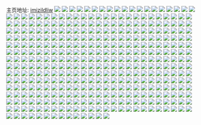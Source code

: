 主页地址: [imizildliw](https://weibo.com/u/3040858891) 
![](https://wx4.sinaimg.cn/mw2000/b53fd30bly1fzone3at6kj21sg2ds7wh.jpg) 
![](https://wx4.sinaimg.cn/mw2000/b53fd30bly1fzone5odlkj21sg2ds4qp.jpg) 
![](https://wx4.sinaimg.cn/mw2000/b53fd30bly1fzone780zoj21sg2ds1kx.jpg) 
![](https://wx4.sinaimg.cn/mw2000/b53fd30bly1fzone8v2eaj21sg2ds1kx.jpg) 
![](https://wx4.sinaimg.cn/mw2000/b53fd30bgy1fziy95w30rj22ym500x6r.jpg) 
![](https://wx4.sinaimg.cn/mw2000/b53fd30bly1fzghy6micij20qo0qoqps.jpg) 
![](https://wx4.sinaimg.cn/mw2000/b53fd30bly1fzghy78gvhj20qo0qonos.jpg) 
![](https://wx4.sinaimg.cn/mw2000/b53fd30bly1fzghy7qtvfj20qo0qoe3b.jpg) 
![](https://wx4.sinaimg.cn/mw2000/b53fd30bly1fzghy929kwj20qo0qo7r2.jpg) 
![](https://wx4.sinaimg.cn/mw2000/b53fd30bly1fzghz820hnj20qo0qoe3e.jpg) 
![](https://wx4.sinaimg.cn/mw2000/b53fd30bgy1fzdutef978j23402c0do3.jpg) 
![](https://wx4.sinaimg.cn/mw2000/b53fd30bgy1fzdutcpg92j23402c0126.jpg) 
![](https://wx4.sinaimg.cn/mw2000/b53fd30bgy1fzdutg2hq7j23402c0q90.jpg) 
![](https://wx4.sinaimg.cn/mw2000/b53fd30bgy1fzdutilac4j23402c01kx.jpg) 
![](https://wx4.sinaimg.cn/mw2000/b53fd30bgy1fzc0bpsrvej22c03404qq.jpg) 
![](https://wx4.sinaimg.cn/mw2000/b53fd30bgy1fzc0br68irj22c02c04qq.jpg) 
![](https://wx4.sinaimg.cn/mw2000/b53fd30bgy1fzc0bohws3j22c02c0hdt.jpg) 
![](https://wx4.sinaimg.cn/mw2000/b53fd30bgy1fzc0bsbii8j22c02c07wi.jpg) 
![](https://wx4.sinaimg.cn/mw2000/b53fd30bgy1fywxeuslcnj22yo1o0e87.jpg) 
![](https://wx4.sinaimg.cn/mw2000/b53fd30bgy1fywxew4d4ej23402c0aw0.jpg) 
![](https://wx4.sinaimg.cn/mw2000/b53fd30bgy1fywxfl95fpj22yo1o0npi.jpg) 
![](https://wx4.sinaimg.cn/mw2000/b53fd30bgy1fywxfm8ix0j21wn1wn000.jpg) 
![](https://wx4.sinaimg.cn/mw2000/b53fd30bgy1fywxeqsk26j2291293e81.jpg) 
![](https://wx4.sinaimg.cn/mw2000/b53fd30bgy1fywxfnvmdvj22c02c0kjl.jpg) 
![](https://wx4.sinaimg.cn/mw2000/b53fd30bgy1fywxfp3rdkj22c02c0npd.jpg) 
![](https://wx4.sinaimg.cn/mw2000/b53fd30bgy1fyuitrzr3jj20qo0qoqnc.jpg) 
![](https://wx4.sinaimg.cn/mw2000/b53fd30bgy1fyuitss5phj20ku0ku7ke.jpg) 
![](https://wx4.sinaimg.cn/mw2000/b53fd30bgy1fyuittkxczj20ku0kudu3.jpg) 
![](https://wx4.sinaimg.cn/mw2000/b53fd30bgy1fyuisew6h9j22482tqb0y.jpg) 
![](https://wx4.sinaimg.cn/mw2000/b53fd30bgy1fyuiu1sj6vj20qo0zi1kx.jpg) 
![](https://wx4.sinaimg.cn/mw2000/b53fd30bgy1fyuitujlcpj20qo0zk4qp.jpg) 
![](https://wx4.sinaimg.cn/mw2000/b53fd30bgy1fyuitqt0kvj20ku0kudvj.jpg) 
![](https://wx4.sinaimg.cn/mw2000/b53fd30bgy1fyuisl799sj21sg2ds1kx.jpg) 
![](https://wx4.sinaimg.cn/mw2000/b53fd30bgy1fyuitve72oj20qo0qoqng.jpg) 
![](https://wx4.sinaimg.cn/mw2000/b53fd30bly1fys8sben9tj21sg2ds7wh.jpg) 
![](https://wx4.sinaimg.cn/mw2000/b53fd30bly1fys8sdxnwsj21sg2ds7wh.jpg) 
![](https://wx4.sinaimg.cn/mw2000/b53fd30bly1fys8sfid5uj21sg2ds7uy.jpg) 
![](https://wx4.sinaimg.cn/mw2000/b53fd30bly1fyqkg8oxzvj22tq248npd.jpg) 
![](https://wx4.sinaimg.cn/mw2000/b53fd30bly1fyqkgwhyldj23402c0kjn.jpg) 
![](https://wx4.sinaimg.cn/mw2000/b53fd30bly1fyqkgz2tn6j22tq248kjl.jpg) 
![](https://wx4.sinaimg.cn/mw2000/b53fd30bly1fyqkh0xoowj23402c01kx.jpg) 
![](https://wx4.sinaimg.cn/mw2000/b53fd30bly1fyqkh3eltnj22c02c04ov.jpg) 
![](https://wx4.sinaimg.cn/mw2000/b53fd30bly1fyqkh90jbxj22c0340u0y.jpg) 
![](https://wx4.sinaimg.cn/mw2000/b53fd30bly1fyqkhcioacj22c0340e81.jpg) 
![](https://wx4.sinaimg.cn/mw2000/b53fd30bly1fyqkhet3cbj22482tqqv5.jpg) 
![](https://wx4.sinaimg.cn/mw2000/b53fd30bly1fyqkhhr5bmj22482tqx6p.jpg) 
![](https://wx4.sinaimg.cn/mw2000/b53fd30bly1fyopy7cfuwj21vz1vxx29.jpg) 
![](https://wx4.sinaimg.cn/mw2000/b53fd30bly1fyopy9hdnbj21y51w4e81.jpg) 
![](https://wx4.sinaimg.cn/mw2000/b53fd30bly1fyjbse4d32j20qo0k0axm.jpg) 
![](https://wx4.sinaimg.cn/mw2000/b53fd30bly1fyjbsfk2ihj20qo0k0h4r.jpg) 
![](https://wx4.sinaimg.cn/mw2000/b53fd30bly1fyjbsizarjj20ku0kuh44.jpg) 
![](https://wx4.sinaimg.cn/mw2000/b53fd30bly1fyjbsuovphj20qo0qo1kx.jpg) 
![](https://wx4.sinaimg.cn/mw2000/b53fd30bly1fyjbuytog9j20qo0zg1kx.jpg) 
![](https://wx4.sinaimg.cn/mw2000/b53fd30bly1fyjbt6au1bj20qo0hsk9p.jpg) 
![](https://wx4.sinaimg.cn/mw2000/b53fd30bly1fyjbtj7ur7j20qo0hsqkd.jpg) 
![](https://wx4.sinaimg.cn/mw2000/b53fd30bly1fyjbsch3emj21sg2ds4qp.jpg) 
![](https://wx4.sinaimg.cn/mw2000/b53fd30bgy1fy42ikkbk0j20qo0k0h0t.jpg) 
![](https://wx4.sinaimg.cn/mw2000/b53fd30bgy1fy42hxp0e2j20qo0qoqom.jpg) 
![](https://wx4.sinaimg.cn/mw2000/b53fd30bgy1fy42iz0iesj20qo0zk1kx.jpg) 
![](https://wx4.sinaimg.cn/mw2000/b53fd30bgy1fy42h0vhe3j20ku0kuh43.jpg) 
![](https://wx4.sinaimg.cn/mw2000/b53fd30bgy1fy42ft0vo9j22c0340b2a.jpg) 
![](https://wx4.sinaimg.cn/mw2000/b53fd30bgy1fy42fun05tj217s1m8nf8.jpg) 
![](https://wx4.sinaimg.cn/mw2000/b53fd30bgy1fy42fvo2k8j217s1m8wpy.jpg) 
![](https://wx4.sinaimg.cn/mw2000/b53fd30bgy1fy42jkf32aj20qo0zkkhw.jpg) 
![](https://wx4.sinaimg.cn/mw2000/b53fd30bgy1fxtl6f266gj21m917s7dl.jpg) 
![](https://wx4.sinaimg.cn/mw2000/b53fd30bgy1fxtl6fwqq6j210c0rbq8q.jpg) 
![](https://wx4.sinaimg.cn/mw2000/b53fd30bgy1fxtl6gy8hhj23402c04gh.jpg) 
![](https://wx4.sinaimg.cn/mw2000/b53fd30bgy1fxtl6jsgkjj22c0340x6p.jpg) 
![](https://wx4.sinaimg.cn/mw2000/b53fd30bly1fxydbdz313j20sg0lcnom.jpg) 
![](https://wx4.sinaimg.cn/mw2000/b53fd30bly1fxydb6a0yhj20sg11x7wi.jpg) 
![](https://wx4.sinaimg.cn/mw2000/b53fd30bly1fxydby3is7j20ku112txz.jpg) 
![](https://wx4.sinaimg.cn/mw2000/b53fd30bgy1fxydgxbrtmj20sg0sg43m.jpg) 
![](https://wx4.sinaimg.cn/mw2000/b53fd30bgy1fxji0xfikwj21sg2dshdt.jpg) 
![](https://wx4.sinaimg.cn/mw2000/b53fd30bgy1fxji1tu8zdj23vc2kwu10.jpg) 
![](https://wx4.sinaimg.cn/mw2000/b53fd30bgy1fxji0zv54fj21sg2ds4qp.jpg) 
![](https://wx4.sinaimg.cn/mw2000/b53fd30bgy1fxji2rish7j21o02yonpd.jpg) 
![](https://wx4.sinaimg.cn/mw2000/b53fd30bgy1fxji2o55eoj23vc2kwkjo.jpg) 
![](https://wx4.sinaimg.cn/mw2000/b53fd30bgy1fxji2umpm3j21o02yoqv5.jpg) 
![](https://wx4.sinaimg.cn/mw2000/b53fd30bgy1fxr63koy6jj22c0340npe.jpg) 
![](https://wx4.sinaimg.cn/mw2000/b53fd30bgy1fxr63wy84wj22c03404qr.jpg) 
![](https://wx4.sinaimg.cn/mw2000/b53fd30bgy1fxr642av2dj22482tqb29.jpg) 
![](https://wx4.sinaimg.cn/mw2000/b53fd30bgy1fxr63aduknj21he1z47wh.jpg) 
![](https://wx4.sinaimg.cn/mw2000/b53fd30bgy1fxr633r3osj22c0340u0z.jpg) 
![](https://wx4.sinaimg.cn/mw2000/b53fd30bgy1fxmnpwy1xej20f50er74v.jpg) 
![](https://wx4.sinaimg.cn/mw2000/b53fd30bgy1fxmnq2k2djj20fj09u490.jpg) 
![](https://wx4.sinaimg.cn/mw2000/b53fd30bgy1fxje5jhbc1j22c02c01ky.jpg) 
![](https://wx4.sinaimg.cn/mw2000/b53fd30bgy1fxje5mfmfej22c0340npd.jpg) 
![](https://wx4.sinaimg.cn/mw2000/b53fd30bgy1fxje5qjuwtj22c02c04qq.jpg) 
![](https://wx4.sinaimg.cn/mw2000/b53fd30bgy1fxje5tq1m0j22c02c0gzv.jpg) 
![](https://wx4.sinaimg.cn/mw2000/b53fd30bgy1fxje5yj899j22rq22s4qq.jpg) 
![](https://wx4.sinaimg.cn/mw2000/b53fd30bgy1fxje7u6detj21vc11whbl.jpg) 
![](https://wx4.sinaimg.cn/mw2000/b53fd30bgy1fxje8hw0ymj20u00u1qec.jpg) 
![](https://wx4.sinaimg.cn/mw2000/b53fd30bgy1fxje8g3lp8j23402c04qp.jpg) 
![](https://wx4.sinaimg.cn/mw2000/b53fd30bgy1fxjipuxwoaj217s1maqtj.jpg) 
![](https://wx4.sinaimg.cn/mw2000/b53fd30bgy1fxjipxtfyvj21sg2dse81.jpg) 
![](https://wx4.sinaimg.cn/mw2000/b53fd30bgy1fxjipz9mb6j217o1mc14b.jpg) 
![](https://wx4.sinaimg.cn/mw2000/b53fd30bgy1fxjiptb2brj217q1mcnck.jpg) 
![](https://wx4.sinaimg.cn/mw2000/b53fd30bgy1fxgx1g2l6zj22c02c04q6.jpg) 
![](https://wx4.sinaimg.cn/mw2000/b53fd30bgy1fxgx1iw1s3j22c02c07su.jpg) 
![](https://wx4.sinaimg.cn/mw2000/b53fd30bgy1fxgx2ciw0kj23vc2kw7wl.jpg) 
![](https://wx4.sinaimg.cn/mw2000/b53fd30bgy1fxgx2flws7j22c0340kjl.jpg) 
![](https://wx4.sinaimg.cn/mw2000/b53fd30bgy1fxgx1e6inhj23vc2kwe84.jpg) 
![](https://wx4.sinaimg.cn/mw2000/b53fd30bgy1fxgx2nr2xnj23vc2kw7wk.jpg) 
![](https://wx4.sinaimg.cn/mw2000/b53fd30bgy1fxgx2ysc4jj23vc2kwnph.jpg) 
![](https://wx4.sinaimg.cn/mw2000/b53fd30bly1fxd6i2ef4lj22c02c0nhh.jpg) 
![](https://wx4.sinaimg.cn/mw2000/b53fd30bly1fxd6i5bmgoj22c02c0dzg.jpg) 
![](https://wx4.sinaimg.cn/mw2000/b53fd30bly1fxd6i7pehcj22c02c04n9.jpg) 
![](https://wx4.sinaimg.cn/mw2000/b53fd30bly1fxd6hs6gxcj21sg2dsb29.jpg) 
![](https://wx4.sinaimg.cn/mw2000/b53fd30bly1fxd6hxoxtij21sg2ds7wh.jpg) 
![](https://wx4.sinaimg.cn/mw2000/b53fd30bly1fxd6iawntdj22482tq4qp.jpg) 
![](https://wx4.sinaimg.cn/mw2000/b53fd30bly1fxd6hz2s1hj217q1mce3x.jpg) 
![](https://wx4.sinaimg.cn/mw2000/b53fd30bly1fxd6hw26lyj21o0280u0x.jpg) 
![](https://wx4.sinaimg.cn/mw2000/b53fd30bly1fxd6i1hkbbj21np27rkjl.jpg) 
![](https://wx4.sinaimg.cn/mw2000/b53fd30bly1fxbivqhlfmj21o01o2hdt.jpg) 
![](https://wx4.sinaimg.cn/mw2000/b53fd30bly1fxbivtqk7xj21o01o2kjl.jpg) 
![](https://wx4.sinaimg.cn/mw2000/b53fd30bly1fxbivvs24hj22c02c0tw5.jpg) 
![](https://wx4.sinaimg.cn/mw2000/b53fd30bly1fxbivxrtxbj22c02c0qlr.jpg) 
![](https://wx4.sinaimg.cn/mw2000/b53fd30bly1fxbiw688mdj23vc2kwu10.jpg) 
![](https://wx4.sinaimg.cn/mw2000/b53fd30bly1fxbiwbdz37j23vc2kwhdx.jpg) 
![](https://wx4.sinaimg.cn/mw2000/b53fd30bly1fxbiwe7ijqj23vc2kwx6s.jpg) 
![](https://wx4.sinaimg.cn/mw2000/b53fd30bly1fxbiwge8qpj23vc2kw7wl.jpg) 
![](https://wx4.sinaimg.cn/mw2000/b53fd30bgy1fx5u9x8nzmj21o027vb29.jpg) 
![](https://wx4.sinaimg.cn/mw2000/b53fd30bgy1fx5u9yguooj21o027vb29.jpg) 
![](https://wx4.sinaimg.cn/mw2000/b53fd30bgy1fx5u9z3pk6j21o027vwyv.jpg) 
![](https://wx4.sinaimg.cn/mw2000/b53fd30bgy1fx5u9tq2y3j20fa0l6dh1.jpg) 
![](https://wx4.sinaimg.cn/mw2000/b53fd30bgy1fx5ua0lwadj20dw0dwjs6.jpg) 
![](https://wx4.sinaimg.cn/mw2000/b53fd30bgy1fx5ue7m4ayj20u01hck3w.jpg) 
![](https://wx4.sinaimg.cn/mw2000/b53fd30bgy1fx5ue4qkzuj20gg0km74y.jpg) 
![](https://wx4.sinaimg.cn/mw2000/b53fd30bgy1fx5ue8z4uxj22482tqe7z.jpg) 
![](https://wx4.sinaimg.cn/mw2000/b53fd30bgy1fx5uew0ilfj21sg1sg4qp.jpg) 
![](https://wx4.sinaimg.cn/mw2000/b53fd30bgy1fx41yx7xdpj20ou12979l.jpg) 
![](https://wx4.sinaimg.cn/mw2000/b53fd30bgy1fx1v6ooa0jj22c02c04qp.jpg) 
![](https://wx4.sinaimg.cn/mw2000/b53fd30bgy1fx1v6qec8qj22c02c0x5y.jpg) 
![](https://wx4.sinaimg.cn/mw2000/b53fd30bgy1fx1v6s8c4xj22c02c0qsy.jpg) 
![](https://wx4.sinaimg.cn/mw2000/b53fd30bgy1fx1v6m4umfj22c02c0kjl.jpg) 
![](https://wx4.sinaimg.cn/mw2000/b53fd30bly1fwto8tk253j22c02c0x6p.jpg) 
![](https://wx4.sinaimg.cn/mw2000/b53fd30bly1fwto8v884nj22c02c07wh.jpg) 
![](https://wx4.sinaimg.cn/mw2000/b53fd30bly1fwto95d2ayj22c02c0npe.jpg) 
![](https://wx4.sinaimg.cn/mw2000/b53fd30bly1fwto96wutqj22c02c07wh.jpg) 
![](https://wx4.sinaimg.cn/mw2000/b53fd30bly1fwsye16o4jj20ku0dcwf9.jpg) 
![](https://wx4.sinaimg.cn/mw2000/b53fd30bly1fwrdn1dah8j21ei1ei1bo.jpg) 
![](https://wx4.sinaimg.cn/mw2000/b53fd30bly1fwrdn273p4j21ei1eiata.jpg) 
![](https://wx4.sinaimg.cn/mw2000/b53fd30bly1fwrdn2trl8j21ei1eidud.jpg) 
![](https://wx4.sinaimg.cn/mw2000/b53fd30bly1fwrdn3hu1fj21ei1eiwtz.jpg) 
![](https://wx4.sinaimg.cn/mw2000/b53fd30bly1fwrdn4bl8qj21ei1eikbc.jpg) 
![](https://wx4.sinaimg.cn/mw2000/b53fd30bly1fwrdn4x5dij21ei1eiqer.jpg) 
![](https://wx4.sinaimg.cn/mw2000/b53fd30bly1fwrdn6ccqyj21o01o0ha4.jpg) 
![](https://wx4.sinaimg.cn/mw2000/b53fd30bly1fwrdn7et51j21o01o0qsn.jpg) 
![](https://wx4.sinaimg.cn/mw2000/b53fd30bly1fwrdn07w1pj21o01o0h71.jpg) 
![](https://wx4.sinaimg.cn/mw2000/b53fd30bgy1fwpxfntm7uj22c0340e81.jpg) 
![](https://wx4.sinaimg.cn/mw2000/b53fd30bly1fwlvv4hfylj227v1o01kx.jpg) 
![](https://wx4.sinaimg.cn/mw2000/b53fd30bly1fwlvuz1552j22c02c0e81.jpg) 
![](https://wx4.sinaimg.cn/mw2000/b53fd30bly1fwlvv7ty3uj21sg2dse81.jpg) 
![](https://wx4.sinaimg.cn/mw2000/b53fd30bly1fwlvvktplsj22c02c0hdt.jpg) 
![](https://wx4.sinaimg.cn/mw2000/b53fd30bgy1fwdulbyc7mj22c02c0gz4.jpg) 
![](https://wx4.sinaimg.cn/mw2000/b53fd30bgy1fwdunmu4ztj22482tqe71.jpg) 
![](https://wx4.sinaimg.cn/mw2000/b53fd30bgy1fwdus6aajmj227u1o0npd.jpg) 
![](https://wx4.sinaimg.cn/mw2000/b53fd30bgy1fwdunuug0ej22c02c01ky.jpg) 
![](https://wx4.sinaimg.cn/mw2000/b53fd30bgy1fwdunp4uf1j22482tq1kx.jpg) 
![](https://wx4.sinaimg.cn/mw2000/b53fd30bgy1fwdus2b8mzj227u1o0e81.jpg) 
![](https://wx4.sinaimg.cn/mw2000/b53fd30bgy1fwdunwmerbj222q22s7vf.jpg) 
![](https://wx4.sinaimg.cn/mw2000/b53fd30bgy1fwc2bp7kz8j20k00c3dgc.jpg) 
![](https://wx4.sinaimg.cn/mw2000/b53fd30bgy1fw8xu8a57cj22c02c0npd.jpg) 
![](https://wx4.sinaimg.cn/mw2000/b53fd30bgy1fw8xubjsa3j22c02c0qv5.jpg) 
![](https://wx4.sinaimg.cn/mw2000/b53fd30bgy1fw8xue1xykj22c02c0e81.jpg) 
![](https://wx4.sinaimg.cn/mw2000/b53fd30bly1fw7qp6mu3lj227u1o0hdt.jpg) 
![](https://wx4.sinaimg.cn/mw2000/b53fd30bly1fw5qikqdy8j21o027v4qp.jpg) 
![](https://wx4.sinaimg.cn/mw2000/b53fd30bly1fw17g7020aj21sg2dsqv5.jpg) 
![](https://wx4.sinaimg.cn/mw2000/b53fd30bly1fw17g95zvdj21mc25wb0e.jpg) 
![](https://wx4.sinaimg.cn/mw2000/b53fd30bly1fw17gawxfwj21mc25wtwc.jpg) 
![](https://wx4.sinaimg.cn/mw2000/b53fd30bly1fw17gdfny0j22tq248e81.jpg) 
![](https://wx4.sinaimg.cn/mw2000/b53fd30bly1fw17ghb5b3j22tq248hdt.jpg) 
![](https://wx4.sinaimg.cn/mw2000/b53fd30bgy1fvxs1pjuxrj22c0340npd.jpg) 
![](https://wx4.sinaimg.cn/mw2000/b53fd30bgy1fvxs1rf8ikj23402c0npd.jpg) 
![](https://wx4.sinaimg.cn/mw2000/b53fd30bgy1fvxs1tmghxj22482tq4qp.jpg) 
![](https://wx4.sinaimg.cn/mw2000/b53fd30bgy1fvxs1niv3jj22482tqnpd.jpg) 
![](https://wx4.sinaimg.cn/mw2000/b53fd30bgy1fvxs230cdrj22c02c0b2a.jpg) 
![](https://wx4.sinaimg.cn/mw2000/b53fd30bgy1fvxs1v5sj9j22482tq1kx.jpg) 
![](https://wx4.sinaimg.cn/mw2000/b53fd30bgy1fvxs1x0ze2j21sg2dsb29.jpg) 
![](https://wx4.sinaimg.cn/mw2000/b53fd30bgy1fvxs1yqpqpj22482tqb29.jpg) 
![](https://wx4.sinaimg.cn/mw2000/b53fd30bgy1fvxs20ic0ej22c0340e81.jpg) 
![](https://wx4.sinaimg.cn/mw2000/b53fd30bly1fvwgmlolqsj21mc25wqrb.jpg) 
![](https://wx4.sinaimg.cn/mw2000/b53fd30bly1fvwgn2g15fj22c02c0e82.jpg) 
![](https://wx4.sinaimg.cn/mw2000/b53fd30bly1fvwgo1nwbdj227u1o0qv7.jpg) 
![](https://wx4.sinaimg.cn/mw2000/b53fd30bly1fvwgnxr4ygj22c02c0u0x.jpg) 
![](https://wx4.sinaimg.cn/mw2000/b53fd30bgy1fvu8zqlk5zj21o01o0e22.jpg) 
![](https://wx4.sinaimg.cn/mw2000/b53fd30bgy1fvu8zrjo8xj21o01o01fk.jpg) 
![](https://wx4.sinaimg.cn/mw2000/b53fd30bgy1fvu8zphp11j21o01o0ax8.jpg) 
![](https://wx4.sinaimg.cn/mw2000/b53fd30bgy1fvt3gbw5t5j21ei1eikc9.jpg) 
![](https://wx4.sinaimg.cn/mw2000/b53fd30bgy1fvt3gd9a8yj21o01o0dvo.jpg) 
![](https://wx4.sinaimg.cn/mw2000/b53fd30bgy1fvt3gdupvsj20ku0mrn1e.jpg) 
![](https://wx4.sinaimg.cn/mw2000/b53fd30bgy1fvt3galbutj22c02c01ky.jpg) 
![](https://wx4.sinaimg.cn/mw2000/b53fd30bly1fvryj85pp0j22c02c04qp.jpg) 
![](https://wx4.sinaimg.cn/mw2000/b53fd30bly1fvponumjcsj21p729q7w9.jpg) 
![](https://wx4.sinaimg.cn/mw2000/b53fd30bly1fvponh1a1pj22c0340npd.jpg) 
![](https://wx4.sinaimg.cn/mw2000/b53fd30bly1fvponj2bffj22c0340npd.jpg) 
![](https://wx4.sinaimg.cn/mw2000/b53fd30bly1fvponn4kehj22c03407wh.jpg) 
![](https://wx4.sinaimg.cn/mw2000/b53fd30bly1fvponouo3kj22c0340e81.jpg) 
![](https://wx4.sinaimg.cn/mw2000/b53fd30bly1fvponqr0ltj22c0340hdt.jpg) 
![](https://wx4.sinaimg.cn/mw2000/b53fd30bly1fvponl5ey5j22c0340b29.jpg) 
![](https://wx4.sinaimg.cn/mw2000/b53fd30bly1fvponsua6ij22c0340npd.jpg) 
![](https://wx4.sinaimg.cn/mw2000/b53fd30bly1fvpoo7gdsoj21o027ve81.jpg) 
![](https://wx4.sinaimg.cn/mw2000/b53fd30bly1fvob49r1j0j22c02c01al.jpg) 
![](https://wx4.sinaimg.cn/mw2000/b53fd30bly1fvm5nzfibuj21o027vhd1.jpg) 
![](https://wx4.sinaimg.cn/mw2000/b53fd30bly1fvm5o6nmzrj21o027v1kx.jpg) 
![](https://wx4.sinaimg.cn/mw2000/b53fd30bly1fvm5o7vtn0j21o027v7uq.jpg) 
![](https://wx4.sinaimg.cn/mw2000/b53fd30bly1fvm5qjc74rj21o027v1kx.jpg) 
![](https://wx4.sinaimg.cn/mw2000/b53fd30bgy1fvkxg9in0uj22c02c07wh.jpg) 
![](https://wx4.sinaimg.cn/mw2000/b53fd30bgy1fvkxgdsmq4j22c02c0e82.jpg) 
![](https://wx4.sinaimg.cn/mw2000/b53fd30bgy1fvkxghtre6j22c02c0b2a.jpg) 
![](https://wx4.sinaimg.cn/mw2000/b53fd30bgy1fvkxgn58k4j22c02c01kz.jpg) 
![](https://wx4.sinaimg.cn/mw2000/b53fd30bgy1fvkxgu91koj22c02c04qs.jpg) 
![](https://wx4.sinaimg.cn/mw2000/b53fd30bgy1fvkxgutt8fj21hc0u03zo.jpg) 
![](https://wx4.sinaimg.cn/mw2000/b53fd30bly1fvjuhkkb1kj21401hcq9d.jpg) 
![](https://wx4.sinaimg.cn/mw2000/b53fd30bly1fvi6dzx5njj22c02c07wi.jpg) 
![](https://wx4.sinaimg.cn/mw2000/b53fd30bly1fvi6e3hmq5j22c02c0x6p.jpg) 
![](https://wx4.sinaimg.cn/mw2000/b53fd30bly1fvi6e55rtsj22c02c01i9.jpg) 
![](https://wx4.sinaimg.cn/mw2000/b53fd30bly1fvi6dx8pxtj22c02c0npd.jpg) 
![](https://wx4.sinaimg.cn/mw2000/b53fd30bly1fvi6e73jboj22c02c0x6p.jpg) 
![](https://wx4.sinaimg.cn/mw2000/b53fd30bly1fvi6ead9llj22c02c0hdt.jpg) 
![](https://wx4.sinaimg.cn/mw2000/b53fd30bly1fvh13e1eu8j21o01o01eo.jpg) 
![](https://wx4.sinaimg.cn/mw2000/b53fd30bly1fvh13f73kzj21o01o0e3y.jpg) 
![](https://wx4.sinaimg.cn/mw2000/b53fd30bly1fvh139eheaj21o01o0dy1.jpg) 
![](https://wx4.sinaimg.cn/mw2000/b53fd30bly1fvh13cdr7gj21o01o0kea.jpg) 
![](https://wx4.sinaimg.cn/mw2000/b53fd30bly1fvf0gkjhsaj22ds1sg4qp.jpg) 
![](https://wx4.sinaimg.cn/mw2000/b53fd30bly1fvf0gl855zj22ds1sg4qp.jpg) 
![](https://wx4.sinaimg.cn/mw2000/b53fd30bly1fvf0glwyjyj22ds1sg4qp.jpg) 
![](https://wx4.sinaimg.cn/mw2000/b53fd30bly1fvf0gjynp4j225w1mcau0.jpg) 
![](https://wx4.sinaimg.cn/mw2000/b53fd30bly1fvf0goe649j21sg2ds4qp.jpg) 
![](https://wx4.sinaimg.cn/mw2000/b53fd30bly1fvf0gndlqdj21sg2ds4qp.jpg) 
![](https://wx4.sinaimg.cn/mw2000/b53fd30bly1fvf0gms0qsj21sg2dsnpd.jpg) 
![](https://wx4.sinaimg.cn/mw2000/b53fd30bly1fvf0gp2ynhj21sg2ds4qp.jpg) 
![](https://wx4.sinaimg.cn/mw2000/b53fd30bly1fve3hf2idbj217s1maaq1.jpg) 
![](https://wx4.sinaimg.cn/mw2000/b53fd30bly1fve3hgh2l7j21ei1ei4ic.jpg) 
![](https://wx4.sinaimg.cn/mw2000/b53fd30bly1fv9klganhjj20ku1124qp.jpg) 
![](https://wx4.sinaimg.cn/mw2000/b53fd30bly1fv954ggchjj22c02c0h2h.jpg) 
![](https://wx4.sinaimg.cn/mw2000/b53fd30bly1fv954ir8t9j22c02c0tpp.jpg) 
![](https://wx4.sinaimg.cn/mw2000/b53fd30bly1fv72t5p67ej21jk15oqdn.jpg) 
![](https://wx4.sinaimg.cn/mw2000/b53fd30bly1fv72t5z9maj21jk15on79.jpg) 
![](https://wx4.sinaimg.cn/mw2000/b53fd30bgy1fv72t5b17nj21jk15odqb.jpg) 
![](https://wx4.sinaimg.cn/mw2000/b53fd30bly1fv72t6b4ckj21jk15o7er.jpg) 
![](https://wx4.sinaimg.cn/mw2000/b53fd30bly1fv24zfcgpgj21sg2dsb0r.jpg) 
![](https://wx4.sinaimg.cn/mw2000/b53fd30bly1fv24zh066lj21sg2ds7wh.jpg) 
![](https://wx4.sinaimg.cn/mw2000/b53fd30bly1fv24zmt8lej21sg2ds4qp.jpg) 
![](https://wx4.sinaimg.cn/mw2000/b53fd30bly1fv24zinirwj21sg2dsb29.jpg) 
![](https://wx4.sinaimg.cn/mw2000/b53fd30bly1fv24zkg52nj21sg2dse81.jpg) 
![](https://wx4.sinaimg.cn/mw2000/b53fd30bly1fv24zdymizj21sg2ds7wh.jpg) 
![](https://wx4.sinaimg.cn/mw2000/b53fd30bgy1fuqs67a7oej22c02c0qpq.jpg) 
![](https://wx4.sinaimg.cn/mw2000/b53fd30bgy1fuqs6d4y4cj22c02c07t2.jpg) 
![](https://wx4.sinaimg.cn/mw2000/b53fd30bgy1fuqs6joyd9j22c02c0kgm.jpg) 
![](https://wx4.sinaimg.cn/mw2000/b53fd30bgy1fuqs6og5x5j22c02c0nf1.jpg) 
![](https://wx4.sinaimg.cn/mw2000/b53fd30bgy1fumehkibhnj20ku08lwfm.jpg) 
![](https://wx4.sinaimg.cn/mw2000/b53fd30bgy1fue69zlsjnj22c02c07k0.jpg) 
![](https://wx4.sinaimg.cn/mw2000/b53fd30bgy1fue69uam69j22c02c0x6p.jpg) 
![](https://wx4.sinaimg.cn/mw2000/b53fd30bgy1fue69wflzkj22c0340kjl.jpg) 
![](https://wx4.sinaimg.cn/mw2000/b53fd30bgy1fue69tam69j223r4qvnpg.jpg) 
![](https://wx4.sinaimg.cn/mw2000/b53fd30bgy1fud11pgysgj22c02c0000.jpg) 
![](https://wx4.sinaimg.cn/mw2000/b53fd30bgy1fud11l35f5j21sg2dsb29.jpg) 
![](https://wx4.sinaimg.cn/mw2000/b53fd30bgy1fud11mp077j22c0340e81.jpg) 
![](https://wx4.sinaimg.cn/mw2000/b53fd30bgy1fud11nk9xbj22c02c0hce.jpg) 
![](https://wx4.sinaimg.cn/mw2000/b53fd30bgy1fubu4ogsvxj21sg2dsnpd.jpg) 
![](https://wx4.sinaimg.cn/mw2000/b53fd30bgy1fubu4knw5uj22c02c0kcr.jpg) 
![](https://wx4.sinaimg.cn/mw2000/b53fd30bgy1fubu54hupcj22c02c0wr3.jpg) 
![](https://wx4.sinaimg.cn/mw2000/b53fd30bgy1fubu4z8zq9j22c02c0e82.jpg) 
![](https://wx4.sinaimg.cn/mw2000/b53fd30bgy1fubu53ktz3j22c02c0kjm.jpg) 
![](https://wx4.sinaimg.cn/mw2000/b53fd30bgy1fubu4v5j9fj22c02c0u0y.jpg) 
![](https://wx4.sinaimg.cn/mw2000/b53fd30bgy1fu7dziev5oj22c02c0u0x.jpg) 
![](https://wx4.sinaimg.cn/mw2000/b53fd30bgy1fu7dzj91wgj22c0340u0x.jpg) 
![](https://wx4.sinaimg.cn/mw2000/b53fd30bgy1fu7dzk2jt0j23402c01kx.jpg) 
![](https://wx4.sinaimg.cn/mw2000/b53fd30bgy1fu7dzh0u4kj23402c01kx.jpg) 
![](https://wx4.sinaimg.cn/mw2000/b53fd30bgy1fu7dzl07h4j21sg2dsu0x.jpg) 
![](https://wx4.sinaimg.cn/mw2000/b53fd30bgy1fu7dzlk7g5j21sg2dshdt.jpg) 
![](https://wx4.sinaimg.cn/mw2000/b53fd30bgy1fu7e16zmwfj21sg2dsnpd.jpg) 
![](https://wx4.sinaimg.cn/mw2000/b53fd30bgy1fu7e181v96j21sg2dsnpd.jpg) 
![](https://wx4.sinaimg.cn/mw2000/b53fd30bgy1fu50bb8319j22482tqb29.jpg) 
![](https://wx4.sinaimg.cn/mw2000/b53fd30bgy1fu50e7912xj21w02iob29.jpg) 
![](https://wx4.sinaimg.cn/mw2000/b53fd30bgy1fty42hxtcij22482tqkjl.jpg) 
![](https://wx4.sinaimg.cn/mw2000/b53fd30bgy1fty42kovfvj22482tqe81.jpg) 
![](https://wx4.sinaimg.cn/mw2000/b53fd30bgy1fty42pfo92j22c0340qv6.jpg) 
![](https://wx4.sinaimg.cn/mw2000/b53fd30bgy1fty42eaj48j22c0340x6r.jpg) 
![](https://wx4.sinaimg.cn/mw2000/b53fd30bgy1fty429b1ocj22c0340u0x.jpg) 
![](https://wx4.sinaimg.cn/mw2000/b53fd30bgy1fty42ttu1rj22c0340x6p.jpg) 
![](https://wx4.sinaimg.cn/mw2000/b53fd30bgy1fty42z269oj22c0340b2b.jpg) 
![](https://wx4.sinaimg.cn/mw2000/b53fd30bgy1fty43hom2mj22482tqb29.jpg) 
![](https://wx4.sinaimg.cn/mw2000/b53fd30bgy1fty43edbj5j22482tqe81.jpg) 
![](https://wx4.sinaimg.cn/mw2000/b53fd30bly1ftun1uorb2j22c0340x6p.jpg) 
![](https://wx4.sinaimg.cn/mw2000/b53fd30bly1ftun1wbv2rj21w02io7wh.jpg) 
![](https://wx4.sinaimg.cn/mw2000/b53fd30bly1ftun1reht0j22c0340hdt.jpg) 
![](https://wx4.sinaimg.cn/mw2000/b53fd30bly1ftun1yo9v7j228l2z3kjl.jpg) 
![](https://wx4.sinaimg.cn/mw2000/b53fd30bgy1fthtaoxx12j20hs0zkdm5.jpg) 
![](https://wx4.sinaimg.cn/mw2000/b53fd30bgy1fthtaqkwnjj20hs15ijwc.jpg) 
![](https://wx4.sinaimg.cn/mw2000/b53fd30bgy1fthtardn3gj20hs0zlgr7.jpg) 
![](https://wx4.sinaimg.cn/mw2000/b53fd30bgy1fthtapxkd4j20hs0zkn3z.jpg) 
![](https://wx4.sinaimg.cn/mw2000/b53fd30bgy1fthtanw1yzj20hs0qq0w2.jpg) 
![](https://wx4.sinaimg.cn/mw2000/b53fd30bgy1fthtamv967j20hs0qqwki.jpg) 
![](https://wx4.sinaimg.cn/mw2000/b53fd30bgy1ft8mbc5kdwj20ku0kujvz.jpg) 
![](https://wx4.sinaimg.cn/mw2000/b53fd30bgy1ft8mbdytrkj22c02c04qq.jpg) 
![](https://wx4.sinaimg.cn/mw2000/b53fd30bgy1ft8mbhs5ksj22c02c0x6q.jpg) 
![](https://wx4.sinaimg.cn/mw2000/b53fd30bgy1ft8mbjeo92j228g28gnpd.jpg) 
![](https://wx4.sinaimg.cn/mw2000/b53fd30bgy1ft8mbbgj8gj22c02c0npd.jpg) 
![](https://wx4.sinaimg.cn/mw2000/b53fd30bgy1ft8mbkc12mj20kg0rk0w0.jpg) 
![](https://wx4.sinaimg.cn/mw2000/b53fd30bly1ft2fpasajuj20ku5nte81.jpg) 
![](https://wx4.sinaimg.cn/mw2000/b53fd30bly1fsyvsp680jj22tq248b0r.jpg) 
![](https://wx4.sinaimg.cn/mw2000/b53fd30bly1fsyvsrh1prj22tq2481kx.jpg) 
![](https://wx4.sinaimg.cn/mw2000/b53fd30bly1fsyvstpj9rj22482tq1kx.jpg) 
![](https://wx4.sinaimg.cn/mw2000/b53fd30bly1fsyvsxdoyjj22c0340u0x.jpg) 
![](https://wx4.sinaimg.cn/mw2000/b53fd30bly1fsyvt1mb6zj22c0340b2a.jpg) 
![](https://wx4.sinaimg.cn/mw2000/b53fd30bly1fsyvt4cp82j22482tqty6.jpg) 
![](https://wx4.sinaimg.cn/mw2000/b53fd30bly1fsyvsmvszsj21hc1z4b29.jpg) 
![](https://wx4.sinaimg.cn/mw2000/b53fd30bly1fsyvsgp8yhj21hc1z4e81.jpg) 
![](https://wx4.sinaimg.cn/mw2000/b53fd30bly1fsyvsjw08kj21hc1z4e81.jpg) 
![](https://wx4.sinaimg.cn/mw2000/b53fd30bly1fswvhj4r3nj20ku0rs42b.jpg) 
![](https://wx4.sinaimg.cn/mw2000/b53fd30bly1fswvhimix4j20ku0rsn0i.jpg) 
![](https://wx4.sinaimg.cn/mw2000/b53fd30bgy1fsrbqhetlsj21sg2dsu0x.jpg) 
![](https://wx4.sinaimg.cn/mw2000/b53fd30bgy1fsrbqc8yxbj21sg2ds7wi.jpg) 
![](https://wx4.sinaimg.cn/mw2000/b53fd30bgy1fsrbq6zsy7j21ei1einoj.jpg) 
![](https://wx4.sinaimg.cn/mw2000/b53fd30bgy1fsrbq44zxvj21vx2io1kx.jpg) 
![](https://wx4.sinaimg.cn/mw2000/b53fd30bgy1fsgy7nrf82j20hs0qo0x1.jpg) 
![](https://wx4.sinaimg.cn/mw2000/b53fd30bly1fs9rbiyoukj22c0340u0x.jpg) 
![](https://wx4.sinaimg.cn/mw2000/b53fd30bly1fs9rbl8yluj22c0340x6p.jpg) 
![](https://wx4.sinaimg.cn/mw2000/b53fd30bly1fs9rbo8nlij22c0340b29.jpg) 
![](https://wx4.sinaimg.cn/mw2000/b53fd30bly1fs9rbr8r6jj21sg2dsqps.jpg) 
![](https://wx4.sinaimg.cn/mw2000/b53fd30bly1fs9rbsln01j21sg2dsb14.jpg) 
![](https://wx4.sinaimg.cn/mw2000/b53fd30bly1fs9rbdm7abj22c0340x6p.jpg) 
![](https://wx4.sinaimg.cn/mw2000/b53fd30bly1fs9rbgrw37j22c02c0e82.jpg) 
![](https://wx4.sinaimg.cn/mw2000/b53fd30bgy1fs9isatsxtj22c02c0wzo.jpg) 
![](https://wx4.sinaimg.cn/mw2000/b53fd30bgy1fs9isdr829j22c02c07i3.jpg) 
![](https://wx4.sinaimg.cn/mw2000/b53fd30bgy1fs9isgywgbj22c02c0ke9.jpg) 
![](https://wx4.sinaimg.cn/mw2000/b53fd30bgy1fs9iuivrjfj22c02c0kfg.jpg) 
![](https://wx4.sinaimg.cn/mw2000/b53fd30bly1fs7kxa7kfij22482tqb29.jpg) 
![](https://wx4.sinaimg.cn/mw2000/b53fd30bly1fs7kxcn6bbj22482tqnpd.jpg) 
![](https://wx4.sinaimg.cn/mw2000/b53fd30bly1fs7kxgduooj22c0340npe.jpg) 
![](https://wx4.sinaimg.cn/mw2000/b53fd30bly1fs7kxkky7wj22482tqnpd.jpg) 
![](https://wx4.sinaimg.cn/mw2000/b53fd30bly1fs7kxom1fxj22482tqe81.jpg) 
![](https://wx4.sinaimg.cn/mw2000/b53fd30bly1fs7kxr34u8j22c0340qv5.jpg) 
![](https://wx4.sinaimg.cn/mw2000/b53fd30bly1fs7kxt7vk0j22482tq1kx.jpg) 
![](https://wx4.sinaimg.cn/mw2000/b53fd30bly1fs7kxurc4aj22482tqavk.jpg) 
![](https://wx4.sinaimg.cn/mw2000/b53fd30bly1fs7kxxbcudj22c02c0u0x.jpg) 
![](https://wx4.sinaimg.cn/mw2000/b53fd30bgy1fs1vqzlrsdj22c02c0hdu.jpg) 
![](https://wx4.sinaimg.cn/mw2000/b53fd30bgy1frtobzi0ncj222o340npd.jpg) 
![](https://wx4.sinaimg.cn/mw2000/b53fd30bgy1frtoasqy3vj222o340npd.jpg) 
![](https://wx4.sinaimg.cn/mw2000/b53fd30bgy1frtodxp1ycj222o3407wh.jpg) 
![](https://wx4.sinaimg.cn/mw2000/b53fd30bly1frnkmimz74j212w12wnbf.jpg) 
![](https://wx4.sinaimg.cn/mw2000/b53fd30bly1frnkml3z0wj22in2ioe81.jpg) 
![](https://wx4.sinaimg.cn/mw2000/b53fd30bly1frnkmlg55dj20fa0fawez.jpg) 
![](https://wx4.sinaimg.cn/mw2000/b53fd30bly1frnkmh4trij20hs0hsjsz.jpg) 
![](https://wx4.sinaimg.cn/mw2000/b53fd30bly1frnkpytuh6j20dw0ku76l.jpg) 
![](https://wx4.sinaimg.cn/mw2000/b53fd30bly1frnkpya420j20bd0g4ad6.jpg) 
![](https://wx4.sinaimg.cn/mw2000/b53fd30bgy1frkj6yrrbhj21400tswla.jpg) 
![](https://wx4.sinaimg.cn/mw2000/b53fd30bgy1frkj73bu34j21w02iohdt.jpg) 
![](https://wx4.sinaimg.cn/mw2000/b53fd30bgy1frkj7769qkj222o3401kx.jpg) 
![](https://wx4.sinaimg.cn/mw2000/b53fd30bgy1frkj702y8lj21400tsaeo.jpg) 
![](https://wx4.sinaimg.cn/mw2000/b53fd30bgy1frkj74lr7xj20ku0kudiu.jpg) 
![](https://wx4.sinaimg.cn/mw2000/b53fd30bgy1frkj7bqb7mj234022ob29.jpg) 
![](https://wx4.sinaimg.cn/mw2000/b53fd30bgy1frcdmibfxej20ku08vjsr.jpg) 
![](https://wx4.sinaimg.cn/mw2000/b53fd30bgy1frcdncich5j20u00jzken.jpg) 
![](https://wx4.sinaimg.cn/mw2000/b53fd30bgy1fqyjtevwxvj20ku0kuwg5.jpg) 
![](https://wx4.sinaimg.cn/mw2000/b53fd30bly1fqo16py6x4j21sg1sge81.jpg) 
![](https://wx4.sinaimg.cn/mw2000/b53fd30bly1fqo16u0q43j21sg1sge81.jpg) 
![](https://wx4.sinaimg.cn/mw2000/b53fd30bly1fqo16y1hpuj21sg1sgb29.jpg) 
![](https://wx4.sinaimg.cn/mw2000/b53fd30bly1fqo1734dxqj21sg2dse82.jpg) 
![](https://wx4.sinaimg.cn/mw2000/b53fd30bly1fqo16lcdr1j21sg2dsb2a.jpg) 
![](https://wx4.sinaimg.cn/mw2000/b53fd30bly1fqo179a351j21sg2dse82.jpg) 
![](https://wx4.sinaimg.cn/mw2000/b53fd30bgy1fqhq2yoo2vj20ku0rswhu.jpg) 
![](https://wx4.sinaimg.cn/mw2000/b53fd30bgy1fqfjza37pkj20ku0rsjvl.jpg) 
![](https://wx4.sinaimg.cn/mw2000/b53fd30bgy1fqfjzfi9noj20ku0kuwj0.jpg) 
![](https://wx4.sinaimg.cn/mw2000/b53fd30bgy1fqfjzhq2vhj20ku0kuadn.jpg) 
![](https://wx4.sinaimg.cn/mw2000/b53fd30bgy1fqfjz5n930j20ku0ku421.jpg) 
![](https://wx4.sinaimg.cn/mw2000/b53fd30bgy1fqfjzk7nknj20ku0kuwh6.jpg) 
![](https://wx4.sinaimg.cn/mw2000/b53fd30bgy1fqfjz2634fj20ku0kun07.jpg) 
![](https://wx4.sinaimg.cn/mw2000/b53fd30bgy1fqfjzndxy3j20ku0kuwkc.jpg) 
![](https://wx4.sinaimg.cn/mw2000/b53fd30bgy1fqfjzr92qvj20ku0kudjj.jpg) 
![](https://wx4.sinaimg.cn/mw2000/b53fd30bgy1fqdm3l4qafj21120kutae.jpg) 
![](https://wx4.sinaimg.cn/mw2000/b53fd30bgy1fqdm3jtoguj21120kumyz.jpg) 
![](https://wx4.sinaimg.cn/mw2000/b53fd30bgy1fpfwzmhlmzj22c0340kjl.jpg) 
![](https://wx4.sinaimg.cn/mw2000/b53fd30bgy1fpfwzplrczj22c0340hdt.jpg) 
![](https://wx4.sinaimg.cn/mw2000/b53fd30bgy1fpfx00prrfj22c0340u0x.jpg) 
![](https://wx4.sinaimg.cn/mw2000/b53fd30bgy1fpfwzs4nbtj22c02c04gf.jpg) 
![](https://wx4.sinaimg.cn/mw2000/b53fd30bgy1fpfx03pu4vj20zk1bikjl.jpg) 
![](https://wx4.sinaimg.cn/mw2000/b53fd30bgy1fpfwzwsd0hj22c02c01cg.jpg) 
![](https://wx4.sinaimg.cn/mw2000/b53fd30bgy1fpg0mjfja8j22c02c04md.jpg) 
![](https://wx4.sinaimg.cn/mw2000/b53fd30bgy1fpfx09pfl0j22c02c0kh1.jpg) 
![](https://wx4.sinaimg.cn/mw2000/b53fd30bgy1fpfwzij3zuj22c02c04mz.jpg) 
